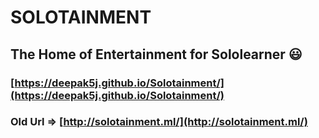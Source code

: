 # SOLOTAINMENT 
## The Home of Entertainment for Sololearner 😃​

### [https://deepak5j.github.io/Solotainment/](https://deepak5j.github.io/Solotainment/)

### Old Url => [http://solotainment.ml/](http://solotainment.ml/)
